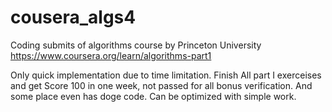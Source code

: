 # cousera_algs4
Coding submits of algorithms course by Princeton University
https://www.coursera.org/learn/algorithms-part1

Only quick implementation due to time limitation. Finish All part I exerceises and get Score 100 in one week, not passed for all bonus verification. And some place even has doge code. Can be optimized with simple work.
